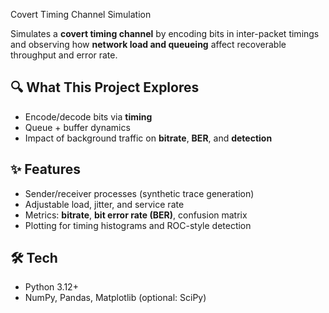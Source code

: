  Covert Timing Channel Simulation

Simulates a **covert timing channel** by encoding bits in inter-packet timings and observing how **network load and queueing** affect recoverable throughput and error rate.

## 🔍 What This Project Explores
- Encode/decode bits via **timing** 
- Queue + buffer dynamics 
- Impact of background traffic on **bitrate**, **BER**, and **detection**

## ✨ Features
- Sender/receiver processes (synthetic trace generation)
- Adjustable load, jitter, and service rate
- Metrics: **bitrate**, **bit error rate (BER)**, confusion matrix
- Plotting for timing histograms and ROC-style detection

## 🛠️ Tech
- Python 3.12+
- NumPy, Pandas, Matplotlib (optional: SciPy)
